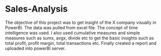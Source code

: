 # Sales-Analysis

The objective of this project was to get insight of the X company visually in PowerBI. The data was pulled from excel file. The concept of time intelligence was used. I also used cumulative measures and simple measures such as sumx, avgx, divide etc to get the basic insights such as total profit, profit margin, total transactions etc. Finally created a report and uploaded into powerBI server. 
